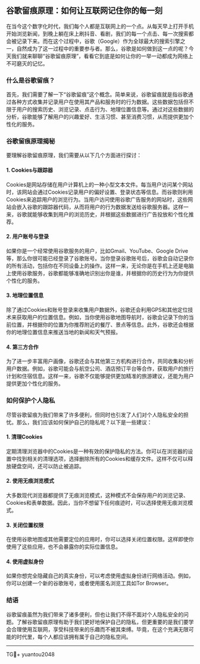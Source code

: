 ## 谷歌留痕原理：如何让互联网记住你的每一刻

在当今这个数字化时代，我们每个人都是互联网上的一个点。从每天早上打开手机开始浏览新闻，到晚上躺在床上刷抖音、看剧，我们的每一个点击、每一次搜索都会被记录下来。而在这个过程中，谷歌（Google）作为全球最大的搜索引擎之一，自然成为了这一过程中的重要参与者。那么，谷歌是如何做到这一点的呢？今天我们就来聊聊“谷歌留痕原理”，看看它到底是如何让你的一举一动都成为网络上不可磨灭的记忆。

### 什么是谷歌留痕？

首先，我们需要了解一下“谷歌留痕”这个概念。简单来说，谷歌留痕就是指谷歌通过各种方式收集并记录用户在使用其产品和服务时的行为数据。这些数据包括但不限于用户的搜索历史、浏览记录、点击行为、地理位置信息等。通过对这些数据的分析，谷歌能够了解用户的兴趣爱好、生活习惯、甚至消费习惯，从而提供更加个性化的服务。

### 谷歌留痕原理揭秘

要理解谷歌留痕原理，我们需要从以下几个方面进行探讨：

#### 1. Cookies与跟踪器

Cookies是网站存储在用户计算机上的一种小型文本文件。每当用户访问某个网站时，该网站会通过Cookies记录用户的偏好设置、登录状态等信息。而谷歌则利用Cookies来追踪用户的浏览行为。当用户访问使用谷歌广告服务的网站时，这些网站会嵌入谷歌的跟踪器代码，从而将用户的行为数据发送给谷歌服务器。这样一来，谷歌就能够收集到用户的浏览历史，并根据这些数据进行广告投放和个性化推荐。

#### 2. 用户账号与登录

如果你是一个经常使用谷歌服务的用户，比如Gmail、YouTube、Google Drive等，那么你很可能已经登录了谷歌账号。当你登录谷歌账号后，谷歌会自动记录你的所有活动，包括你在不同设备上的操作。这样一来，无论你是在手机上还是电脑上使用谷歌服务，谷歌都能够准确地识别出你是谁，并根据你的历史行为为你提供个性化的服务。

#### 3. 地理位置信息

除了通过Cookies和账号登录来收集用户数据外，谷歌还会利用GPS和其他定位技术来获取用户的位置信息。例如，当你使用谷歌地图导航时，谷歌会记录下你的当前位置，并根据你的位置为你推荐附近的餐厅、景点等信息。此外，谷歌还会根据你的地理位置信息来推送当地的新闻和天气预报。

#### 4. 第三方合作

为了进一步丰富用户画像，谷歌还会与其他第三方机构进行合作，共同收集和分析用户数据。例如，谷歌可能会与航空公司、酒店预订平台等合作，获取用户的旅行计划和住宿信息。这样一来，谷歌不仅能够提供更加精准的旅游建议，还能为用户提供更加个性化的服务。

### 如何保护个人隐私

尽管谷歌留痕为我们带来了许多便利，但同时也引发了人们对个人隐私安全的担忧。那么，我们应该如何保护自己的隐私呢？以下是一些建议：

#### 1. 清理Cookies

定期清理浏览器中的Cookies是一种有效的保护隐私的方法。你可以在浏览器的设置中找到相关的清理选项，选择删除所有的Cookies和缓存文件。这样不仅可以释放硬盘空间，还可以防止被追踪。

#### 2. 使用无痕浏览模式

大多数现代浏览器都提供了无痕浏览模式，这种模式不会保存用户的浏览记录、Cookies和表单数据。因此，当你不想留下任何痕迹时，可以选择使用无痕浏览模式。

#### 3. 关闭位置权限

在使用谷歌地图或其他需要定位的应用时，你可以选择关闭位置权限。这样即使你使用了这些应用，也不会暴露你的实际位置信息。

#### 4. 使用虚拟身份

如果你想完全隐藏自己的真实身份，可以考虑使用虚拟身份进行网络活动。例如，你可以创建一个新的谷歌账号，或者使用匿名浏览工具如Tor Browser。

### 结语

谷歌留痕虽然为我们带来了诸多便利，但也让我们不得不面对个人隐私安全的问题。了解谷歌留痕原理有助于我们更好地保护自己的隐私，但更重要的是我们要学会合理使用互联网，享受科技带来的乐趣而不被其束缚。毕竟，在这个充满无限可能的时代里，每个人都应该拥有属于自己的隐私空间。

---

TG💪+ yuantou2048
